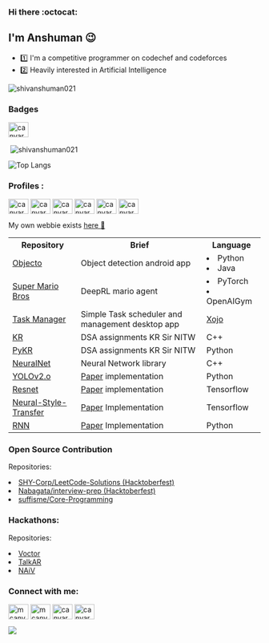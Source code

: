 ### Hi there :octocat: 

## I'm Anshuman :wink:

- :one: I'm a competitive programmer on codechef and codeforces
- :two: Heavily interested in Artificial Intelligence

<p align="left"> <img src="https://komarev.com/ghpvc/?username=shivanshuman021" alt="shivanshuman021" /> </p>

<h3>Badges</h3>
  <img align="center" src="https://res.cloudinary.com/practicaldev/image/fetch/s--ipK3ZYfm--/c_limit,f_auto,fl_progressive,q_80,w_375/https://dev-to-uploads.s3.amazonaws.com/uploads/badge/badge_image/80/hacktoberfest2020-badge_2.png" alt="canvarer" height="30" width="40" />

<p>&nbsp;<img align="center" src="https://github-readme-stats.vercel.app/api?username=shivanshuman021&show_icons=true&count_private=false" alt="shivanshuman021" /></p>


![Top Langs](https://github-readme-stats.vercel.app/api/top-langs/?username=shivanshuman021&layout=compact)


<h3 align="left">Profiles : </h3>
<p> <a href="https://codeforces.com/profile/shivanshuman02" target="blank"><img align="center" src="https://cdn.jsdelivr.net/npm/simple-icons@3.0.1/icons/codeforces.svg" alt="canvarer" height="30" width="40" /></a>
<a href="https://hackerrank.com/shivanshuman021" target="blank"><img align="center" src="https://cdn.jsdelivr.net/npm/simple-icons@3.0.1/icons/hackerrank.svg" alt="canvarer" height="30" width="40" /></a>
<a href="https://hackerearth.com/shivanshuman021" target="blank"><img align="center" src="https://cdn.jsdelivr.net/npm/simple-icons@3.0.1/icons/hackerearth.svg" alt="canvarer" height="30" width="40" /></a>
<a href="https://www.codechef.com/users/boruto_uz" target="blank"><img align="center" src="https://cdn.jsdelivr.net/npm/simple-icons@3.0.1/icons/codechef.svg" alt="canvarer" height="30" width="40" /></a>
<a href="https://leetcode.com/shivanshuman" target="blank"><img align="center" src="https://cdn.jsdelivr.net/npm/simple-icons@3.0.1/icons/leetcode.svg" alt="canvarer" height="30" width="40" /></a>
<a href="https://kaggle.com/shivanshuman021" target="blank"><img align="center" src="https://cdn.jsdelivr.net/npm/simple-icons@3.0.1/icons/kaggle.svg" alt="canvarer" height="30" width="40" /></a>
</p>



My own webbie exists [here :runner:](https://shivanshuman021.github.io)




<div>
  <table>
    <tr>
      <th> Repository</th>
      <th> Brief </th>
      <th> Language </th>
    </tr>
   <tr>
     <td><a href="https://github.com/shivanshuman021/Objecto">Objecto</a></td>
    <td>
      Object detection android app
     </td>
     <td>
       <li>Python</li>
       <li>Java</li>
     </td>
    </tr>
   <tr>
     <td><a href="https://github.com/shivanshuman021/Super-Mario">Super Mario Bros</a></td>
     <td> DeepRL mario agent</td>
     <td>
       <li>PyTorch</li>
       <li>OpenAIGym</li>
     </td>
    </tr>
   <tr>
      <td><a href="https://github.com/shivanshuman021/TaskManager">Task Manager</a></td>
      <td>Simple Task scheduler and management desktop app</td>
      <td><a href="https://www.xojo.com/">Xojo</a></td>
  </tr>
  
  <tr>
  <td><a href="https://github.com/shivanshuman021/KR">KR</a></td>
  <td>DSA assignments KR Sir NITW</td>
  <td>C++</td>
  </tr>
  <tr>
  <td><a href="https://github.com/shivanshuman021/PyKR">PyKR</a></td>
  <td>DSA assignments KR Sir NITW</td>
  <td>Python</td>
  </tr>
  <tr>
  <td><a href="https://github.com/shivanshuman021/NeuralNet/">NeuralNet</a></td>
  <td>Neural Network library</td>
  <td>C++</td>
  </tr>
  <tr>
  <td><a href="https://github.com/shivanshuman021/YOLOv2.o/">YOLOv2.o</td>
  <td><a href="https://arxiv.org/abs/1612.08242">Paper</a> implementation</td>
  <td>Python</td>
  </tr>
  <tr>
  <td><a href="https://github.com/shivanshuman021/resnet/">Resnet</a></td>
  <td><a href="https://arxiv.org/abs/1512.03385">Paper</a> implementation</td>
  <td>Tensorflow</td>
  </tr>
  <tr>
  <td><a href="https://github.com/shivanshuman021/neural-style-transfer/">Neural-Style-Transfer</a></td>
  <td><a href="https://arxiv.org/abs/1508.06576">Paper</a> Implementation</td>
  <td>Tensorflow</td>
  </tr>
  <tr>
  <td><a href="https://github.com/shivanshuman021/RNN">RNN</a></td>
  <td><a href="https://arxiv.org/abs/1808.03314">Paper</a> Implementation</td>
  <td>Python</td>
  </tr>
  </table>
  <h3> Open Source Contribution</h3>
  
  Repositories:
  
  <li><a href="https://github.com/SHY-Corp/LeetCode-Solutions.git">SHY-Corp/LeetCode-Solutions (Hacktoberfest)</a></li>
  <li><a href="https://github.com/Nabagata/interview-prep.git">Nabagata/interview-prep (Hacktoberfest)</a></li>
  <li><a href="https://github.com/suffisme/Core-Programming.git">suffisme/Core-Programming</a></li>
  
  
  
  <h3>Hackathons:</h3>
  
  Repositories:
  
  <li><a href="https://github.com/shivanshuman021/Voctor">Voctor</a></li>
  
  <li><a href="https://github.com/Technocrats-nitw/TalkAR.git">TalkAR</a></li>
  
  <li><a href="https://github.com/Technocrats-nitw/NAiV.git">NAiV</a></li>
  
  </div>   
  
<p align="left">
<h3 align="left">Connect with me:</h3>
<a href="https://linkedin.com/in/anshuman-mishra-warangal" target="blank"><img align="center" src="https://cdn.jsdelivr.net/npm/simple-icons@3.0.1/icons/linkedin.svg" alt="mcanv" height="30" width="40" /></a>
<a href="https://twitter.com/in/shivanshuman021" target="blank"><img align="center" src="https://cdn.jsdelivr.net/npm/simple-icons@3.0.1/icons/twitter.svg" alt="mcanv" height="30" width="40" /></a>
<a href="https://instagram.com/era_of_exorcism" target="blank"><img align="center" src="https://cdn.jsdelivr.net/npm/simple-icons@3.0.1/icons/instagram.svg" alt="canvarer" height="30" width="40" /></a>
<a href="https://www.facebook.com/profile.php?id=100027935993418" target="blank"><img align="center" src="https://cdn.jsdelivr.net/npm/simple-icons@3.0.1/icons/facebook.svg" alt="canvarer" height="30" width="40" /></a>
</p>

  
  
         
<img src="https://github-profile-trophy.vercel.app/?username=shivanshuman021&column=3&margin-w=15&margin-h=15 (https://github.com/ryo-ma/github-profile-trophy)">


